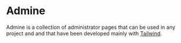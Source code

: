 # Admine

Admine is a collection of administrator pages that can be used in any project and and that have been developed mainly with [Tailwind](https://tailwindcss.com/).

